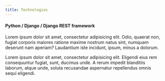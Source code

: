 ```yaml
---
title: Technologies
---
```


#### Python / Django / Django REST framework

Lorem ipsum dolor sit amet, consectetur adipisicing elit. Odio, quaerat non, fugiat corporis maiores ratione maxime nostrum natus sint, numquam deserunt nam aperiam? Laudantium iste incidunt, ipsum, minus a dolorum.

Lorem ipsum dolor sit amet, consectetur adipisicing elit. Eligendi eius rem consequuntur fugiat, sunt, ducimus unde. A rerum impedit blanditiis laborum, atque unde, soluta recusandae aspernatur repellendus omnis sequi eligendi.
